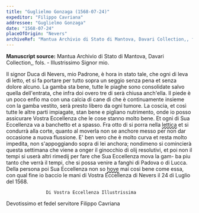 ```yaml
---
title: "Guglielmo Gonzaga (1568-07-24)"
expeditor: "Filippo Cavriana"
addressee: "Guglielmo Gonzaga"
date: "1568-07-24"
placeOfOrigin: "Nevers"
archiveRef: "Mantua Archivio di Stato di Mantova, Davari Collection,, fols. -"
---
```


**Manuscript source:** Mantua Archivio di Stato di Mantova, Davari Collection,, fols. -
Illustrissimo Signor  mio.

Il signor Duca di Nevers, mio Padrone, è hora 
in stato tale, che ogni di leva di letto, et 
si fa portare per tutto sopra un seggio senza 
pena et senza dolore alcuno. La gamba sta 
bene, tutte le piaghe sono consolidate salvo quella 
dell'entrata, che infra doi overo tre di serà 
chiusa anch'ella. Il piede è un poco enfio ma 
con una calcia di cane di che è continuamente 
insieme con la gamba vestito, serà presto libero 
da ogni tumore. La coscia, et così tutte le altre 
parti impiagate, stan bene e pigliano nutrimento, onde io posso assicurare Vostra Eccellenza  che le cose stanno 
molto bene. Et ogni di Sua Eccellenza  va a banchetto et 
a spasso. Fra otto di si porra nella <span style="text-decoration: underline wavy;">lettica</span> et si 
condurrà alla corte, quanto al moverla non se 
anchore messo per non dar occasione 
a nuova flussione. E' ben vero che è molto 
curva et resta molto impedita, non s'appoggiando sopra di lei anchora; nondimeno si comincierà 
questa settimana che viene a onger il ginocchio 
di olij resolutivi, et poi non il tempi si userà 
altri rimedij per fare che Sua Eccellenza  mova la gam-
ba piu tanto che verrà il tempi, che si possa 
venire a fanghi di Padova o di Lucca. Della persona poi Sua Eccellenza  non so <span style="text-decoration: underline wavy;">hove</span> mai cosi bene 
come essa, con qual fine io baccio le mani 
di Vostra Eccellenza  di Nevers il 24 di Luglio del 1568.


                   Di Vostra Eccellenza Illustrissima 
Devotissimo  et fedel servitore 
Filippo Cavriana




